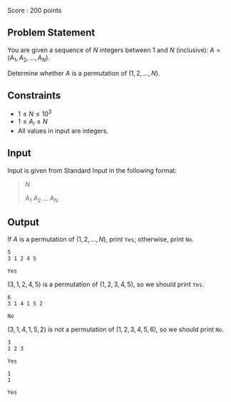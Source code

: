 Score : $200$ points

## Problem Statement

You are given a sequence of $N$ integers between $1$ and $N$ (inclusive): $A = (A_1, A_2, \dots, A_N)$.

Determine whether $A$ is a permutation of $(1, 2, \dots, N)$.

## Constraints

- $1 \leq N \leq 10^3$
- $1 \leq A_i \leq N$
- All values in input are integers.

## Input

Input is given from Standard Input in the following format:

> $N$
> 
> $A_1$ $A_2$ $\ldots$ $A_N$

## Output

If $A$ is a permutation of $(1, 2, \dots, N)$, print `Yes`; otherwise, print `No`.

```input1
5
3 1 2 4 5
```

```output1
Yes
```

$(3, 1, 2, 4, 5)$ is a permutation of $(1, 2, 3, 4, 5)$, so we should print `Yes`.

```input2
6
3 1 4 1 5 2
```

```output2
No
```

$(3, 1, 4, 1, 5, 2)$ is not a permutation of $(1, 2, 3, 4, 5, 6)$, so we should print `No`.

```input3
3
1 2 3
```

```output3
Yes
```

```input4
1
1
```

```output4
Yes
```